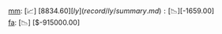 [mm](record/mm/summary.md): [📈] [$8834.60]  
[ly](record/ly/summary.md): [📉] [$-1659.00]  
[fa](record/fa/summary.md): [📉] [$-915000.00]  
